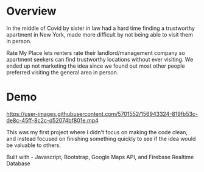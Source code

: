 # Overview
In the middle of Covid by sister in law had a hard time finding a trustworthy apartment in New York, made more difficult by not being able to visit them in person.

Rate My Place lets renters rate their landlord/management company so apartment seekers can find trustworthy locations without ever visiting. We ended up not marketing the idea since we found out most other people preferred visiting the general area in person.

# Demo 
https://user-images.githubusercontent.com/5701552/156943324-819fb53c-de8c-45ff-8c2c-d52074bf801e.mp4

This was my first project where I didn't focus on making the code clean, and instead focused on finishing something quickly to see if the idea would be valuable to others.

Built with - Javascript, Bootstrap, Google Maps API, and Firebase Realtime Database
